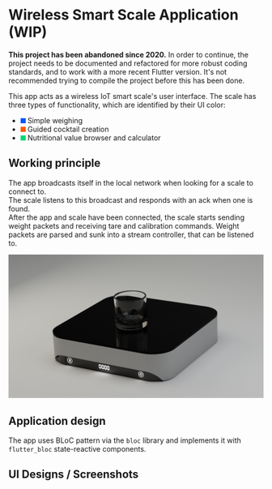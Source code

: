 # Wireless Smart Scale Application (WIP)

**This project has been abandoned since 2020.** In order to continue, the project needs to be documented and refactored
for more robust coding standards, and to work with a more recent Flutter version. It's not recommended trying to compile
the project before this has been done.

This app acts as a wireless IoT smart scale's user interface. The scale has three types of functionality, which are
identified by their UI color:

- ![#0055FE](.github/assets/0055FE.png) Simple weighing
- ![#FF5700](.github/assets/FF5700.png) Guided cocktail creation
- ![#00D873](.github/assets/00D873.png) Nutritional value browser and calculator

## Working principle

The app broadcasts itself in the local network when looking for a scale to connect to.\
The scale listens to this broadcast and responds with an ack when one is found.\
After the app and scale have been connected, the scale starts sending weight packets and receiving tare and calibration
commands. Weight packets are parsed and sunk into a stream controller, that can be listened to.

![Scale 3D rendering](.github/assets/FTwP5CW.png)

## Application design

The app uses BLoC pattern via the `bloc` library and implements it with `flutter_bloc` state-reactive components.

## UI Designs / Screenshots

<p float="left">
  <img alt="" src="https://i.imgur.com/ngLMOvS.jpg" width="300" />
  <img alt="" src="https://i.imgur.com/IEmJHML.jpg" width="300" />
  <img alt="" src="https://i.imgur.com/jOCzgCl.jpg" width="300" />
  <img alt="" src="https://i.imgur.com/ycvAAiq.jpg" width="300" />
  <img alt="" src="https://i.imgur.com/8CutTmB.jpg" width="300" />
  <img alt="" src="https://i.imgur.com/eWXBJaL.jpg" width="300" />
  <img alt="" src="https://i.imgur.com/0NsK8V2.jpg" width="300" />
  <img alt="" src="https://i.imgur.com/xPrXAt3.jpg" width="300" />
</p>
